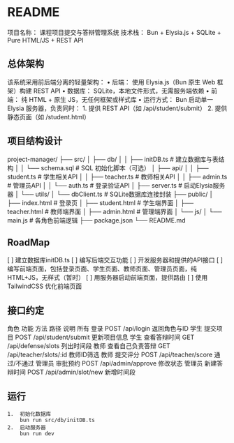 # README

项目名称： 课程项目提交与答辩管理系统
技术栈： Bun + Elysia.js + SQLite + Pure HTML/JS + REST API

## 总体架构

该系统采用前后端分离的轻量架构：
	•	后端： 使用 Elysia.js（Bun 原生 Web 框架）构建 REST API
	•	数据库： SQLite，本地文件形式，无需服务端依赖
	•	前端： 纯 HTML + 原生 JS，无任何框架或样式库
	•	运行方式： Bun 启动单一 Elysia 服务器，负责同时：
	1.	提供 REST API（如 /api/student/submit）
	2.	提供静态页面（如 /student.html）

## 项目结构设计

project-manager/
├── src/
│   ├── db/
│   │   ├── initDB.ts          # 建立数据库与表结构
│   │   └── schema.sql         # SQL 初始化脚本（可选）
│   ├── api/
│   │   ├── student.ts         # 学生相关API
│   │   ├── teacher.ts         # 教师相关API
│   │   ├── admin.ts           # 管理员API
│   │   └── auth.ts            # 登录验证API
│   ├── server.ts              # 启动Elysia服务器
│   └── utils/
│       └── dbClient.ts        # SQLite数据库连接封装
├── public/
│   ├── index.html             # 登录页
│   ├── student.html           # 学生端界面
│   ├── teacher.html           # 教师端界面
│   ├── admin.html             # 管理端界面
│   └── js/
│       └── main.js            # 各角色前端逻辑
├── package.json
└── README.md

## RoadMap
[ ] 建立数据库initDB.ts
[ ] 编写后端交互功能
[ ] 开发服务器和提供的API接口
[ ] 编写前端页面，包括登录页面、学生页面、教师页面、管理员页面，纯HTML+JS，无样式（暂时）
[ ] 用服务器启动前端页面，提供路由
[ ] 使用 TailwindCSS 优化前端页面

## 接口约定

角色	功能	方法	路径	说明
所有	登录	POST	/api/login	返回角色与ID
学生	提交项目	POST	/api/student/submit	更新项目信息
学生	查看答辩时间	GET	/api/defense/slots	列出时间段
教师	查看自己负责答辩	GET	/api/teacher/slots/:id	教师ID筛选
教师	提交评分	POST	/api/teacher/score	通过/不通过
管理员	审批预约	POST	/api/admin/approve	修改状态
管理员	新建答辩时间	POST	/api/admin/slot/new	新增时间段


## 运行
	1.	初始化数据库
		bun run src/db/initDB.ts
	2.	启动服务器
		bun run dev

